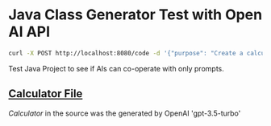 # Java Class Generator Test with Open AI API

```sh
curl -X POST http://localhost:8080/code -d '{"purpose": "Create a calculator domain entity. controller will call method of the class. get only single integer and get current result every time call one of the operator methods"}'
```

Test Java Project to see if AIs can co-operate with only prompts.

## [Calculator File](com.goeo1066.sample.java_code_creator_sample.Calculator) 
*Calculator* in the source was the generated by OpenAI 'gpt-3.5-turbo'
